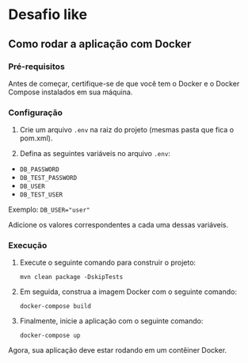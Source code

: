 # Desafio like

## Como rodar a aplicação com Docker

### Pré-requisitos

Antes de começar, certifique-se de que você tem o Docker e o Docker Compose instalados em sua máquina.

### Configuração

1. Crie um arquivo `.env` na raiz do projeto (mesmas pasta que fica o pom.xml).

2. Defina as seguintes variáveis no arquivo `.env`:

- `DB_PASSWORD`
- `DB_TEST_PASSWORD`
- `DB_USER`
- `DB_TEST_USER`

Exemplo: `DB_USER="user"`

Adicione os valores correspondentes a cada uma dessas variáveis.

### Execução

1. Execute o seguinte comando para construir o projeto:

   `mvn clean package -DskipTests`

2. Em seguida, construa a imagem Docker com o seguinte comando:

   `docker-compose build`

3. Finalmente, inicie a aplicação com o seguinte comando:

   `docker-compose up`

Agora, sua aplicação deve estar rodando em um contêiner Docker.